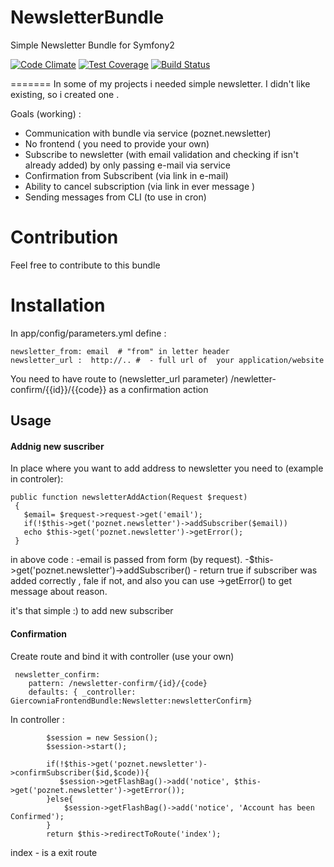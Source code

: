  
  
NewsletterBundle
================
Simple Newsletter Bundle  for  Symfony2

[![Code Climate](https://codeclimate.com/github/poznet/NewsletterBundle/badges/gpa.svg)](https://codeclimate.com/github/poznet/NewsletterBundle) [![Test Coverage](https://codeclimate.com/github/poznet/NewsletterBundle/badges/coverage.svg)](https://codeclimate.com/github/poznet/NewsletterBundle/coverage) [![Build Status](https://travis-ci.org/poznet/NewsletterBundle.svg?branch=master)](https://travis-ci.org/poznet/NewsletterBundle)

=======
In some  of my projects  i needed simple  newsletter. I didn't like existing, so i created one .
 
Goals (working) : 


 - Communication with bundle via service (poznet.newsletter)
 - No frontend ( you need  to provide your own)
 - Subscribe to newsletter (with  email validation and checking  if isn't already  added) by only  passing e-mail via service    
 - Confirmation from Subscribent  (via link in e-mail) 
 - Ability to cancel subscription (via  link  in ever message )  
 - Sending messages  from CLI (to use in cron)



Contribution
================
Feel free to contribute to this bundle


Installation 
================
In app/config/parameters.yml define :
```
newsletter_from: email  # "from" in letter header 
newsletter_url :  http://.. #  - full url of  your application/website  
```

You  need to have route to  (newsletter_url parameter) /newletter-confirm/{{id}}/{{code}} as a confirmation action
 
## Usage
 

#### Addnig  new suscriber
In place where you want  to add address  to newsletter  you need to  (example in controler): 

```
public function newsletterAddAction(Request $request)
 {
   $email= $request->request->get('email'); 
   if(!$this->get('poznet.newsletter')->addSubscriber($email))         
   echo $this->get('poznet.newsletter')->getError();
 }
```

in above  code :
-email is passed from form (by request).
-$this->get('poznet.newsletter')->addSubscriber() - return true if subscriber was added correctly , fale if  not, and also  you  can use ->getError()  to get message about reason.

 it's  that  simple :) to add  new subscriber
 
#### Confirmation
 
 Create route and  bind  it  with controller (use your own)
```
 newsletter_confirm:
    pattern: /newsletter-confirm/{id}/{code}
    defaults: { _controller: GiercowniaFrontendBundle:Newsletter:newsletterConfirm}    
```
In controller : 
```
		$session = new Session();
        $session->start();

        if(!$this->get('poznet.newsletter')->confirmSubscriber($id,$code)){
           $session->getFlashBag()->add('notice', $this->get('poznet.newsletter')->getError());
        }else{
            $session->getFlashBag()->add('notice', 'Account has been Confirmed');
        }
        return $this->redirectToRoute('index');
```

index -  is a  exit route

